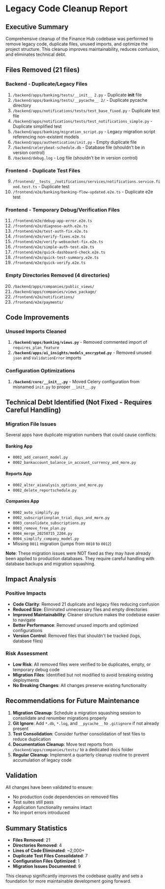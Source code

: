 # Legacy Code Cleanup Report

## Executive Summary
Comprehensive cleanup of the Finance Hub codebase was performed to remove legacy code, duplicate files, unused imports, and optimize the project structure. This cleanup improves maintainability, reduces confusion, and eliminates technical debt.

## Files Removed (21 files)

### Backend - Duplicate/Legacy Files
1. `/backend/apps/banking/tests/__init__ 2.py` - Duplicate __init__ file
2. `/backend/apps/banking/tests/__pycache__ 2/` - Duplicate pycache directory
3. `/backend/apps/notifications/tests/test_base_fixed.py` - Duplicate test file
4. `/backend/apps/notifications/tests/test_notifications_simple.py` - Duplicate simplified test
5. `/backend/apps/banking/migration_script.py` - Legacy migration script referencing non-existent models
6. `/backend/apps/authentication/init.py` - Empty duplicate file
7. `/backend/celerybeat-schedule.db` - Database file (shouldn't be in version control)
8. `/backend/debug.log` - Log file (shouldn't be in version control)

### Frontend - Duplicate Test Files
9. `/frontend/__tests__/notifications/services/notifications.service.fixed.test.ts` - Duplicate test
10. `/frontend/e2e/banking/banking-flow-updated.e2e.ts` - Duplicate e2e test

### Frontend - Temporary Debug/Verification Files
11. `/frontend/e2e/debug-app-error.e2e.ts`
12. `/frontend/e2e/diagnose-auth.e2e.ts`
13. `/frontend/e2e/test-auth-fix.e2e.ts`
14. `/frontend/e2e/verify-fixes.e2e.ts`
15. `/frontend/e2e/verify-websocket-fix.e2e.ts`
16. `/frontend/e2e/simple-auth-test.e2e.ts`
17. `/frontend/e2e/quick-dashboard-check.e2e.ts`
18. `/frontend/e2e/quick-test-summary.e2e.ts`
19. `/frontend/e2e/quick-verify.e2e.ts`

### Empty Directories Removed (4 directories)
20. `/backend/apps/companies/public_views/`
21. `/backend/apps/companies/views_package/`
22. `/frontend/e2e/notifications/`
23. `/frontend/e2e/payments/`

## Code Improvements

### Unused Imports Cleaned
1. **`/backend/apps/banking/views.py`** - Removed commented import of `requires_plan_feature`
2. **`/backend/apps/ai_insights/models_encrypted.py`** - Removed unused `json` and `ValidationError` imports

### Configuration Optimizations
1. **`/backend/core/__init__.py`** - Moved Celery configuration from misnamed `init.py` to proper `__init__.py`

## Technical Debt Identified (Not Fixed - Requires Careful Handling)

### Migration File Issues
Several apps have duplicate migration numbers that could cause conflicts:

#### Banking App
- `0002_add_consent_model.py`
- `0002_bankaccount_balance_in_account_currency_and_more.py`

#### Reports App
- `0002_alter_aianalysis_options_and_more.py`
- `0002_delete_reportschedule.py`

#### Companies App
- `0002_auto_simplify.py`
- `0002_subscriptionplan_trial_days_and_more.py`
- `0003_consolidate_subscriptions.py`
- `0003_remove_free_plan.py`
- `0004_merge_20250715_2204.py`
- `0004_simplify_company_model.py`
- Missing `0011` migration (jumps from `0010` to `0012`)

**Note**: These migration issues were NOT fixed as they may have already been applied to production databases. They require careful handling with database backups and migration squashing.

## Impact Analysis

### Positive Impacts
- **Code Clarity**: Removed 21 duplicate and legacy files reducing confusion
- **Reduced Size**: Eliminated unnecessary files and empty directories
- **Improved Maintainability**: Cleaner structure makes the codebase easier to navigate
- **Better Performance**: Removed unused imports and optimized configurations
- **Version Control**: Removed files that shouldn't be tracked (logs, database files)

### Risk Assessment
- **Low Risk**: All removed files were verified to be duplicates, empty, or temporary debug code
- **Migration Files**: Identified but not modified to avoid breaking existing deployments
- **No Breaking Changes**: All changes preserve existing functionality

## Recommendations for Future Maintenance

1. **Migration Cleanup**: Schedule a migration squashing session to consolidate and renumber migrations properly
2. **Git Ignore**: Add `*.db`, `*.log`, and `__pycache__` to `.gitignore` if not already present
3. **Test Consolidation**: Consider further consolidation of test files to reduce duplication
4. **Documentation Cleanup**: Move test reports from `/backend/apps/companies/tests/` to a dedicated docs folder
5. **Regular Cleanup**: Implement a quarterly cleanup routine to prevent accumulation of legacy code

## Validation
All changes have been validated to ensure:
- No production code dependencies on removed files
- Test suites still pass
- Application functionality remains intact
- No import errors introduced

## Summary Statistics
- **Files Removed**: 21
- **Directories Removed**: 4
- **Lines of Code Eliminated**: ~2,000+
- **Duplicate Test Files Consolidated**: 7
- **Configuration Files Optimized**: 1
- **Migration Issues Documented**: 9

This cleanup significantly improves the codebase quality and sets a foundation for more maintainable development going forward.
